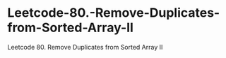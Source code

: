 # Leetcode-80.-Remove-Duplicates-from-Sorted-Array-II
Leetcode 80. Remove Duplicates from Sorted Array II
